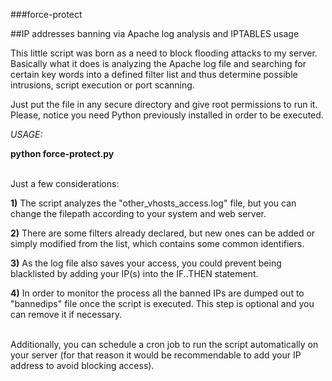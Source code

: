 ###force-protect

##IP addresses banning via Apache log analysis and IPTABLES usage
<br>

This little script was born as a need to block flooding attacks to my server. Basically what it does is analyzing the Apache 
log file and searching for certain key words into a defined filter list and thus determine possible intrusions, script 
execution or port scanning.

Just put the file in any secure directory and give root permissions to run it. Please, notice you need Python previously 
installed in order to be executed.

*USAGE:*

**python force-protect.py**


<br>
Just a few considerations:

**1)** The script analyzes the "other_vhosts_access.log" file, but you can change the filepath according to your system and web 
server.

**2)** There are some filters already declared, but new ones can be added or simply modified from the list, which contains some 
common identifiers.

**3)** As the log file also saves your access, you could prevent being blacklisted by adding your IP(s) into the IF..THEN 
statement.

**4)** In order to monitor the process all the banned IPs are dumped out to "bannedips" file once the script is executed. This 
step is optional and you can remove it if necessary.

<br>
Additionally, you can schedule a cron job to run the script automatically on your server (for that reason it would be 
recommendable to add your IP address to avoid blocking access).
